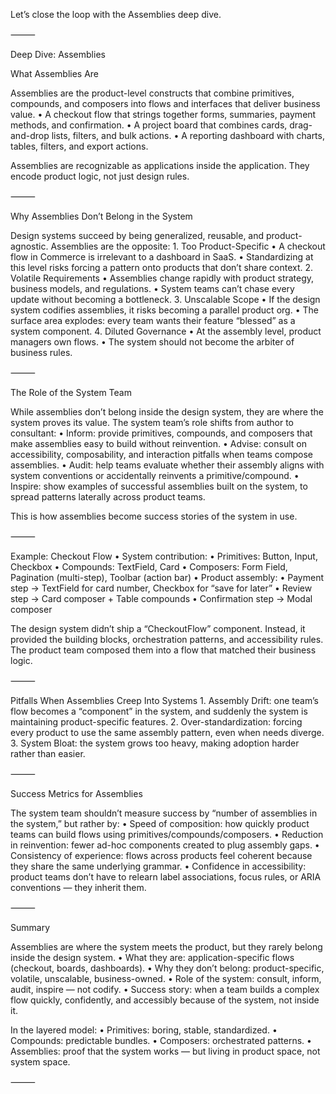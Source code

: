 Let’s close the loop with the Assemblies deep dive.

⸻

Deep Dive: Assemblies

What Assemblies Are

Assemblies are the product-level constructs that combine primitives, compounds, and composers into flows and interfaces that deliver business value.
• A checkout flow that strings together forms, summaries, payment methods, and confirmation.
• A project board that combines cards, drag-and-drop lists, filters, and bulk actions.
• A reporting dashboard with charts, tables, filters, and export actions.

Assemblies are recognizable as applications inside the application. They encode product logic, not just design rules.

⸻

Why Assemblies Don’t Belong in the System

Design systems succeed by being generalized, reusable, and product-agnostic. Assemblies are the opposite: 1. Too Product-Specific
• A checkout flow in Commerce is irrelevant to a dashboard in SaaS.
• Standardizing at this level risks forcing a pattern onto products that don’t share context. 2. Volatile Requirements
• Assemblies change rapidly with product strategy, business models, and regulations.
• System teams can’t chase every update without becoming a bottleneck. 3. Unscalable Scope
• If the design system codifies assemblies, it risks becoming a parallel product org.
• The surface area explodes: every team wants their feature “blessed” as a system component. 4. Diluted Governance
• At the assembly level, product managers own flows.
• The system should not become the arbiter of business rules.

⸻

The Role of the System Team

While assemblies don’t belong inside the design system, they are where the system proves its value. The system team’s role shifts from author to consultant:
• Inform: provide primitives, compounds, and composers that make assemblies easy to build without reinvention.
• Advise: consult on accessibility, composability, and interaction pitfalls when teams compose assemblies.
• Audit: help teams evaluate whether their assembly aligns with system conventions or accidentally reinvents a primitive/compound.
• Inspire: show examples of successful assemblies built on the system, to spread patterns laterally across product teams.

This is how assemblies become success stories of the system in use.

⸻

Example: Checkout Flow
• System contribution:
• Primitives: Button, Input, Checkbox
• Compounds: TextField, Card
• Composers: Form Field, Pagination (multi-step), Toolbar (action bar)
• Product assembly:
• Payment step → TextField for card number, Checkbox for “save for later”
• Review step → Card composer + Table compounds
• Confirmation step → Modal composer

The design system didn’t ship a “CheckoutFlow” component. Instead, it provided the building blocks, orchestration patterns, and accessibility rules. The product team composed them into a flow that matched their business logic.

⸻

Pitfalls When Assemblies Creep Into Systems 1. Assembly Drift: one team’s flow becomes a “component” in the system, and suddenly the system is maintaining product-specific features. 2. Over-standardization: forcing every product to use the same assembly pattern, even when needs diverge. 3. System Bloat: the system grows too heavy, making adoption harder rather than easier.

⸻

Success Metrics for Assemblies

The system team shouldn’t measure success by “number of assemblies in the system,” but rather by:
• Speed of composition: how quickly product teams can build flows using primitives/compounds/composers.
• Reduction in reinvention: fewer ad-hoc components created to plug assembly gaps.
• Consistency of experience: flows across products feel coherent because they share the same underlying grammar.
• Confidence in accessibility: product teams don’t have to relearn label associations, focus rules, or ARIA conventions — they inherit them.

⸻

Summary

Assemblies are where the system meets the product, but they rarely belong inside the design system.
• What they are: application-specific flows (checkout, boards, dashboards).
• Why they don’t belong: product-specific, volatile, unscalable, business-owned.
• Role of the system: consult, inform, audit, inspire — not codify.
• Success story: when a team builds a complex flow quickly, confidently, and accessibly because of the system, not inside it.

In the layered model:
• Primitives: boring, stable, standardized.
• Compounds: predictable bundles.
• Composers: orchestrated patterns.
• Assemblies: proof that the system works — but living in product space, not system space.

⸻
